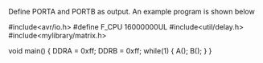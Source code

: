 Define PORTA and PORTB as output. An example program is shown below

#include<avr/io.h>
#define F_CPU 16000000UL
#include<util/delay.h>
#include<mylibrary/matrix.h>

void main()
{
	DDRA = 0xff;
	DDRB = 0xff;
	while(1)
	{
		A();
		B();
	}
}
